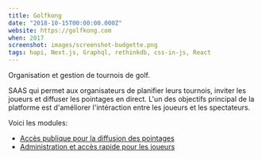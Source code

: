 ```yaml
---
title: Golfkong
date: "2018-10-15T00:00:00.000Z"
website: https://golfkong.com
when: 2017
screenshot: images/screenshot-budgette.png
tags: hapi, Next.js, Graphql, rethinkdb, css-in-js, React
---
```


Organisation et gestion de tournois de golf. 

SAAS qui permet aux organisateurs de planifier leurs tournois, inviter les joueurs et diffuser les pointages en direct.
L'un des objectifs principal de la platforme est d'améliorer l'intéraction entre les joueurs et les spectateurs.

Voici les modules:
- [Accès publique pour la diffusion des pointages](https://golfkong.com/events/Classique-de-la-pinte) 
- [Administration et accès rapide pour les joueurs](https://app.golfkong.com/login)
 
